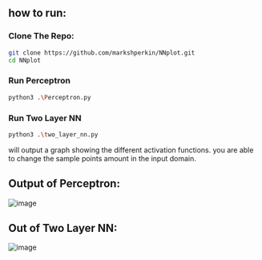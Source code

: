 ## how to run:
### Clone The Repo:
```bash
git clone https://github.com/markshperkin/NNplot.git
cd NNplot
```
### Run Perceptron
```bash
python3 .\Perceptron.py
```
### Run Two Layer NN
```bash
python3 .\two_layer_nn.py
```
will output a graph showing the different activation functions.
you are able to change the sample points amount in the input domain.

## Output of Perceptron:
![image](https://github.com/user-attachments/assets/55ef6465-c37f-415c-bbcb-2ae2f0f95a18)
## Out of Two Layer NN:
![image](https://github.com/user-attachments/assets/1bf778f2-16b4-446d-b665-83a6326fdc03)

